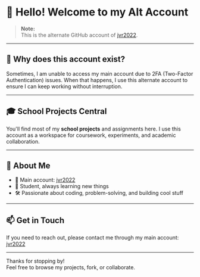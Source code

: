 # 👋 Hello! Welcome to my Alt Account

> **Note:**  
> This is the alternate GitHub account of [jvr2022](https://github.com/jvr2022).

---

## 🔑 Why does this account exist?

Sometimes, I am unable to access my main account due to 2FA (Two-Factor Authentication) issues. When that happens, I use this alternate account to ensure I can keep working without interruption.

---

## 🎓 School Projects Central

You'll find most of my **school projects** and assignments here. I use this account as a workspace for coursework, experiments, and academic collaboration.

---

## 🚀 About Me

- 👾 Main account: [jvr2022](https://github.com/jvr2022)
- 🏫 Student, always learning new things
- 🛠️ Passionate about coding, problem-solving, and building cool stuff

---

## 📫 Get in Touch

If you need to reach out, please contact me through my main account: [jvr2022](https://github.com/jvr2022)

---

Thanks for stopping by!  
Feel free to browse my projects, fork, or collaborate.

